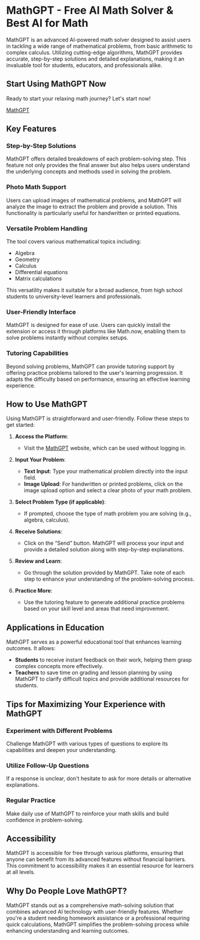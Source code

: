 # MathGPT - Free AI Math Solver & Best AI for Math

MathGPT is an advanced AI-powered math solver designed to assist users in tackling a wide range of mathematical problems, from basic arithmetic to complex calculus. Utilizing cutting-edge algorithms, MathGPT provides accurate, step-by-step solutions and detailed explanations, making it an invaluable tool for students, educators, and professionals alike.

## Start Using MathGPT Now
Ready to start your relaxing math journey? Let's start now!

[MathGPT](https://math-gpt.ai)
  
## Key Features

### Step-by-Step Solutions
MathGPT offers detailed breakdowns of each problem-solving step. This feature not only provides the final answer but also helps users understand the underlying concepts and methods used in solving the problem.

### Photo Math Support
Users can upload images of mathematical problems, and MathGPT will analyze the image to extract the problem and provide a solution. This functionality is particularly useful for handwritten or printed equations.

### Versatile Problem Handling
The tool covers various mathematical topics including:
- Algebra
- Geometry
- Calculus
- Differential equations
- Matrix calculations

This versatility makes it suitable for a broad audience, from high school students to university-level learners and professionals.

### User-Friendly Interface
MathGPT is designed for ease of use. Users can quickly install the extension or access it through platforms like Math.now, enabling them to solve problems instantly without complex setups.

### Tutoring Capabilities
Beyond solving problems, MathGPT can provide tutoring support by offering practice problems tailored to the user's learning progression. It adapts the difficulty based on performance, ensuring an effective learning experience.

## How to Use MathGPT

Using MathGPT is straightforward and user-friendly. Follow these steps to get started:

1. **Access the Platform**: 
   - Visit the [MathGPT](https://math-gpt.ai) website, which can be used without logging in.

2. **Input Your Problem**: 
   - **Text Input**: Type your mathematical problem directly into the input field.
   - **Image Upload**: For handwritten or printed problems, click on the image upload option and select a clear photo of your math problem.

3. **Select Problem Type (if applicable)**: 
   - If prompted, choose the type of math problem you are solving (e.g., algebra, calculus).

4. **Receive Solutions**: 
   - Click on the “Send” button. MathGPT will process your input and provide a detailed solution along with step-by-step explanations.

5. **Review and Learn**: 
   - Go through the solution provided by MathGPT. Take note of each step to enhance your understanding of the problem-solving process.

6. **Practice More**: 
   - Use the tutoring feature to generate additional practice problems based on your skill level and areas that need improvement.

## Applications in Education

MathGPT serves as a powerful educational tool that enhances learning outcomes. It allows:
- **Students** to receive instant feedback on their work, helping them grasp complex concepts more effectively.
- **Teachers** to save time on grading and lesson planning by using MathGPT to clarify difficult topics and provide additional resources for students.

## Tips for Maximizing Your Experience with MathGPT

### Experiment with Different Problems
Challenge MathGPT with various types of questions to explore its capabilities and deepen your understanding.

### Utilize Follow-Up Questions
If a response is unclear, don't hesitate to ask for more details or alternative explanations.

### Regular Practice
Make daily use of MathGPT to reinforce your math skills and build confidence in problem-solving.

## Accessibility

MathGPT is accessible for free through various platforms, ensuring that anyone can benefit from its advanced features without financial barriers. This commitment to accessibility makes it an essential resource for learners at all levels.

## Why Do People Love MathGPT?

MathGPT stands out as a comprehensive math-solving solution that combines advanced AI technology with user-friendly features. Whether you're a student needing homework assistance or a professional requiring quick calculations, MathGPT simplifies the problem-solving process while enhancing understanding and learning outcomes.
